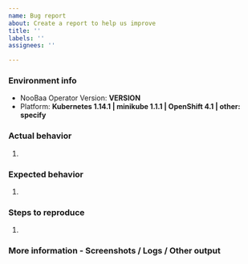 ```yaml
---
name: Bug report
about: Create a report to help us improve
title: ''
labels: ''
assignees: ''

---
```


### Environment info
- NooBaa Operator Version: **VERSION**
- Platform: **Kubernetes 1.14.1 | minikube 1.1.1 | OpenShift 4.1 | other: specify**

### Actual behavior
1.

### Expected behavior
1.

### Steps to reproduce
1.

### More information - Screenshots / Logs / Other output
